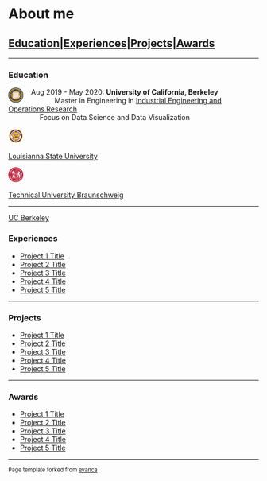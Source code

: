 # About me

## [Education](#education)|[Experiences](#experiences)|[Projects](#projects)|[Awards](#awards)

---

### Education 


<img style="float: left;" src="images/UCB_logo.png?raw=true" width="30" height="30"/> &nbsp; &nbsp; Aug 2019 - May 2020: **University of California, Berkeley** <br>
                         &nbsp; &nbsp;&nbsp;   &nbsp; &nbsp; &nbsp; &nbsp;&nbsp; &nbsp; Master in Engineering in [Industrial Engineering and Operations Research](https://ieor.berkeley.edu/master-of-engineering-program/#programoverview)  <br>
                          &nbsp; &nbsp;&nbsp; &nbsp; &nbsp;&nbsp; &nbsp; &nbsp; &nbsp; Focus on Data Science and Data Visualization
 
<img src="images/LSU_logo.jpg?raw=true" width="30" height="30"/>

[Louisianna State University](/pdf/sample_presentation.pdf)


<img src="images/TUBS_round.png?raw=true" width="30" height="30"/>

[Technical University Braunschweig](http://example.com/)

---

[UC Berkeley](/sample_page) 

### Experiences

- [Project 1 Title](http://example.com/)
- [Project 2 Title](http://example.com/)
- [Project 3 Title](http://example.com/)
- [Project 4 Title](http://example.com/)
- [Project 5 Title](http://example.com/)

---
### Projects

- [Project 1 Title](http://example.com/)
- [Project 2 Title](http://example.com/)
- [Project 3 Title](http://example.com/)
- [Project 4 Title](http://example.com/)
- [Project 5 Title](http://example.com/)

---

### Awards

- [Project 1 Title](http://example.com/)
- [Project 2 Title](http://example.com/)
- [Project 3 Title](http://example.com/)
- [Project 4 Title](http://example.com/)
- [Project 5 Title](http://example.com/)


---
<p style="font-size:11px">Page template forked from <a href="https://github.com/evanca/quick-portfolio">evanca</a></p>
<!-- Remove above link if you don't want to attibute -->
